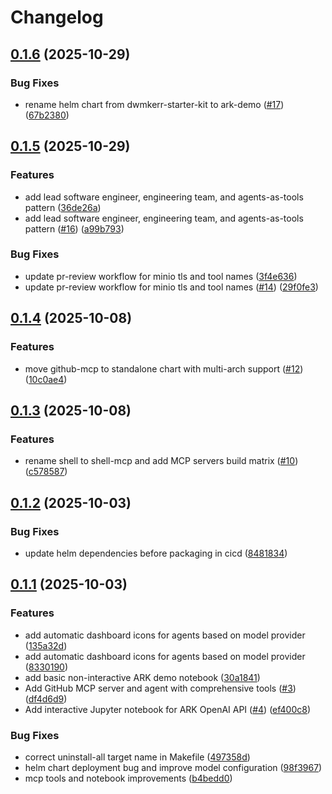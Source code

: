 # Changelog

## [0.1.6](https://github.com/dwmkerr/ark-demo/compare/v0.1.5...v0.1.6) (2025-10-29)


### Bug Fixes

* rename helm chart from dwmkerr-starter-kit to ark-demo ([#17](https://github.com/dwmkerr/ark-demo/issues/17)) ([67b2380](https://github.com/dwmkerr/ark-demo/commit/67b238042473c17dff2af256c1ae9c7c3a4253b4))

## [0.1.5](https://github.com/dwmkerr/dwmkerr-ark-demo/compare/v0.1.4...v0.1.5) (2025-10-29)


### Features

* add lead software engineer, engineering team, and agents-as-tools pattern ([36de26a](https://github.com/dwmkerr/dwmkerr-ark-demo/commit/36de26a328e70cedc5017fc1d2c2515f227aead0))
* add lead software engineer, engineering team, and agents-as-tools pattern ([#16](https://github.com/dwmkerr/dwmkerr-ark-demo/issues/16)) ([a99b793](https://github.com/dwmkerr/dwmkerr-ark-demo/commit/a99b7937956e2b884670a3f5fffce3d742e55d45))


### Bug Fixes

* update pr-review workflow for minio tls and tool names ([3f4e636](https://github.com/dwmkerr/dwmkerr-ark-demo/commit/3f4e636e6aff8b48ccf2a7276ab3b948b6fd3e06))
* update pr-review workflow for minio tls and tool names ([#14](https://github.com/dwmkerr/dwmkerr-ark-demo/issues/14)) ([29f0fe3](https://github.com/dwmkerr/dwmkerr-ark-demo/commit/29f0fe388326bf79f567e7980dbf5285c177e9ee))

## [0.1.4](https://github.com/dwmkerr/dwmkerr-ark-demo/compare/v0.1.3...v0.1.4) (2025-10-08)


### Features

* move github-mcp to standalone chart with multi-arch support ([#12](https://github.com/dwmkerr/dwmkerr-ark-demo/issues/12)) ([10c0ae4](https://github.com/dwmkerr/dwmkerr-ark-demo/commit/10c0ae4129a0cec989cbd331ad8ca82c48c1229a))

## [0.1.3](https://github.com/dwmkerr/dwmkerr-ark-demo/compare/v0.1.2...v0.1.3) (2025-10-08)


### Features

* rename shell to shell-mcp and add MCP servers build matrix ([#10](https://github.com/dwmkerr/dwmkerr-ark-demo/issues/10)) ([c578587](https://github.com/dwmkerr/dwmkerr-ark-demo/commit/c578587703b785ae1172fd26de970ddb128a8a92))

## [0.1.2](https://github.com/dwmkerr/dwmkerr-ark-demo/compare/v0.1.1...v0.1.2) (2025-10-03)


### Bug Fixes

* update helm dependencies before packaging in cicd ([8481834](https://github.com/dwmkerr/dwmkerr-ark-demo/commit/8481834c6996795244277860c6d2b8b36aa30ac8))

## [0.1.1](https://github.com/dwmkerr/dwmkerr-ark-demo/compare/v0.1.0...v0.1.1) (2025-10-03)


### Features

* add automatic dashboard icons for agents based on model provider ([135a32d](https://github.com/dwmkerr/dwmkerr-ark-demo/commit/135a32d9dd05daceb9ad46e6994b7ee35873d87b))
* add automatic dashboard icons for agents based on model provider ([8330190](https://github.com/dwmkerr/dwmkerr-ark-demo/commit/83301908d26558a18a0aceacb74e756909616d91))
* add basic non-interactive ARK demo notebook ([30a1841](https://github.com/dwmkerr/dwmkerr-ark-demo/commit/30a18414ac01f3a59c0c716c7345510f1db71ed0))
* Add GitHub MCP server and agent with comprehensive tools ([#3](https://github.com/dwmkerr/dwmkerr-ark-demo/issues/3)) ([df4d6d9](https://github.com/dwmkerr/dwmkerr-ark-demo/commit/df4d6d9240c686b2c1bcee8a6e99d096b3fd93b1))
* Add interactive Jupyter notebook for ARK OpenAI API ([#4](https://github.com/dwmkerr/dwmkerr-ark-demo/issues/4)) ([ef400c8](https://github.com/dwmkerr/dwmkerr-ark-demo/commit/ef400c8c70a5b517529210f398c6d3e5915b0306))


### Bug Fixes

* correct uninstall-all target name in Makefile ([497358d](https://github.com/dwmkerr/dwmkerr-ark-demo/commit/497358dd58ca967985fb02fded204f21be811452))
* helm chart deployment bug and improve model configuration ([98f3967](https://github.com/dwmkerr/dwmkerr-ark-demo/commit/98f3967dfa5e4cb79d54625d5132acdec7162269))
* mcp tools and notebook improvements ([b4bedd0](https://github.com/dwmkerr/dwmkerr-ark-demo/commit/b4bedd0f50805855782ab04cb0d1b9d22f57a05e))

